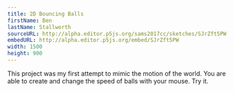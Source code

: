 ```yaml
---
title: 2D Bouncing Balls
firstName: Ben
lastName: Stallworth
sourceURL: http://alpha.editor.p5js.org/sams2017cc/sketches/SJrZft5PW
embedURL: http://alpha.editor.p5js.org/embed/SJrZft5PW
width: 1500
height: 900
---
```


This project was my first attempt to mimic the motion of the world. You are
able to create and change the speed of balls with your mouse. Try it.

